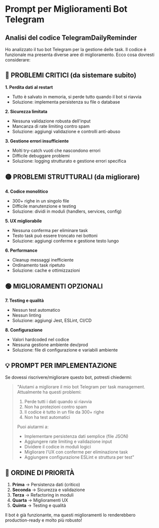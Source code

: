 # Prompt per Miglioramenti Bot Telegram

## Analisi del codice TelegramDailyReminder

Ho analizzato il tuo bot Telegram per la gestione delle task. Il codice è funzionale ma presenta diverse aree di miglioramento. Ecco cosa dovresti considerare:

## 🔴 PROBLEMI CRITICI (da sistemare subito)

**1. Perdita dati al restart**
- Tutto è salvato in memoria, si perde tutto quando il bot si riavvia
- Soluzione: implementa persistenza su file o database

**2. Sicurezza limitata**
- Nessuna validazione robusta dell'input
- Mancanza di rate limiting contro spam
- Soluzione: aggiungi validazione e controlli anti-abuso

**3. Gestione errori insufficiente**
- Molti try-catch vuoti che nascondono errori
- Difficile debuggare problemi
- Soluzione: logging strutturato e gestione errori specifica

## 🟡 PROBLEMI STRUTTURALI (da migliorare)

**4. Codice monolitico**
- 300+ righe in un singolo file
- Difficile manutenzione e testing
- Soluzione: dividi in moduli (handlers, services, config)

**5. UX migliorabile**
- Nessuna conferma per eliminare task
- Testo task può essere troncato nei bottoni
- Soluzione: aggiungi conferme e gestione testo lungo

**6. Performance**
- Cleanup messaggi inefficiente
- Ordinamento task ripetuto
- Soluzione: cache e ottimizzazioni

## 🟢 MIGLIORAMENTI OPZIONALI

**7. Testing e qualità**
- Nessun test automatico
- Nessun linting
- Soluzione: aggiungi Jest, ESLint, CI/CD

**8. Configurazione**
- Valori hardcoded nel codice
- Nessuna gestione ambiente dev/prod
- Soluzione: file di configurazione e variabili ambiente

## 💡 PROMPT PER IMPLEMENTAZIONE

Se dovessi riscrivere/migliorare questo bot, potresti chiedermi:

> "Aiutami a migliorare il mio bot Telegram per task management. Attualmente ha questi problemi:
> 1. Perde tutti i dati quando si riavvia
> 2. Non ha protezioni contro spam
> 3. Il codice è tutto in un file da 300+ righe
> 4. Non ha test automatici
> 
> Puoi aiutarmi a:
> - Implementare persistenza dati semplice (file JSON)
> - Aggiungere rate limiting e validazione input
> - Dividere il codice in moduli logici
> - Migliorare l'UX con conferme per eliminazione task
> - Aggiungere configurazione ESLint e struttura per test"

## 🚀 ORDINE DI PRIORITÀ

1. **Prima** → Persistenza dati (critico)
2. **Seconda** → Sicurezza e validazione
3. **Terza** → Refactoring in moduli
4. **Quarta** → Miglioramenti UX
5. **Quinta** → Testing e qualità

Il bot è già funzionante, ma questi miglioramenti lo renderebbero production-ready e molto più robusto!